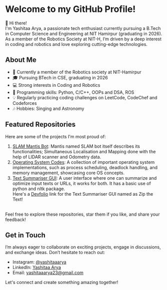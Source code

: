 # Welcome to my GitHub Profile!

👋 Hi there!<br>
I'm Yashitaa Arya, a passionate tech enthusiast currently pursuing a B.Tech in Computer Science and Engineering at NIT Hamirpur (graduating in 2026). As a member of the Robotics Society at NIT-H, I’m driven by a deep interest in coding and robotics and love exploring cutting-edge technologies.

## About Me

- 💼 Currently a member of the Robotics society at NIT-Hamirpur
- 🎓 Pursuing BTech in CSE, graduating in 2026
- 💻 Strong interests in Coding and Robotics
- 🌟 Programming skills: Python, C/C++, OOPs and DSA, ROS
- 💡 Regularly practicing coding challenges on LeetCode, CodeChef and Codeforces
- 🎶 Hobbies: Singing and Astronomy

## Featured Repositories

Here are some of the projects I'm most proud of:

1. [SLAM Mantis Bot](https://github.com/YashitaaArya/Mantis): Mantis named SLAM bot itself describes its functionalities; Simultaneous Localisation and Mapping done with the help of LIDAR scanner and Odometry data.
2. [Operating System Codes](): A collection of important operating system implementations, such as process scheduling, deadlock handling, and memory management, showcasing core OS concepts.
3. [Text Summariser GUI](https://github.com/YashitaaArya/Text-Summariser-UI): A user interface where one can summarize and optimize input texts or URLs, it works for both. It has a basic use of python and nltk package.
   <br>
   Here's a [Devfolio](https://devfolio.co/projects/zip-the-text-635e) link for the Text Summariser GUI named as Zip the Text!
<br>
Feel free to explore these repositories, star them if you like, and share your feedback!

## Get in Touch

I’m always eager to collaborate on exciting projects, engage in discussions, and exchange ideas. Don’t hesitate to reach out:

<!-- - Twitter: [@YourTwitterHandle](link) -->
- Instagram: [@yashitaaarya](https://www.instagram.com/yashitaaarya/)
- LinkedIn: [Yashitaa Arya](https://www.linkedin.com/in/yashitaaarya/)
- Email: [yashitaaarya23@gmail.com](mailto:yashitaaarya23@gmail.com)

Let's connect and create something amazing together!

